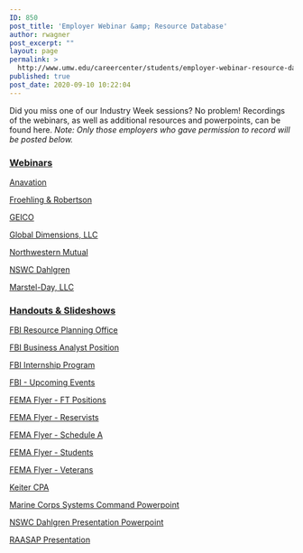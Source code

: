 ```yaml
---
ID: 850
post_title: 'Employer Webinar &amp; Resource Database'
author: rwagner
post_excerpt: ""
layout: page
permalink: >
  http://www.umw.edu/careercenter/students/employer-webinar-resource-database/
published: true
post_date: 2020-09-10 10:22:04
---
```

Did you miss one of our Industry Week sessions? No problem! Recordings of the webinars, as well as additional resources and powerpoints, can be found here. <em>Note: Only those employers who gave permission to record will be posted below.</em>
<h3><span style="text-decoration: underline"><strong>Webinars</strong></span></h3>
<a href="https://www.youtube.com/watch?v=PEvViOaKNV4&amp;list=PL1r73lszxAJocT3b0oJolgbduXmwK5wNF&amp;index=5">Anavation</a>

<a href="https://www.youtube.com/watch?v=ApaQ64yfhgM&amp;list=PL1r73lszxAJocT3b0oJolgbduXmwK5wNF&amp;index=4&amp;t=21s">Froehling &amp; Robertson</a>

<a href="https://www.youtube.com/watch?v=o3-bJiUJ4Rw">GEICO</a>

<a href="https://www.youtube.com/watch?v=KERkC_QEiQ4&amp;list=PL1r73lszxAJocT3b0oJolgbduXmwK5wNF">Global Dimensions, LLC </a>

<a href="https://www.youtube.com/watch?v=TfQoddnpC8k&amp;list=PL1r73lszxAJocT3b0oJolgbduXmwK5wNF&amp;index=2">Northwestern Mutual </a>

<a href="https://www.youtube.com/watch?v=XCp68DdZLwA&amp;t=8s">NSWC Dahlgren</a>

<a href="https://www.youtube.com/watch?v=ZJ8iIv5q9JA&amp;t=5s">Marstel-Day, LLC</a>
<h3><span style="text-decoration: underline"><strong>Handouts &amp; Slideshows
</strong></span></h3>
<a href="http://www.umw.edu/careercenter/wp-content/uploads/sites/41/2020/09/RPO_One_Pager_New_Version.pdf">FBI Resource Planning Office</a>

<a href="http://www.umw.edu/careercenter/wp-content/uploads/sites/41/2020/09/CHI_Application_Instructions_FY21.pdf">FBI Business Analyst Position </a>

<a href="http://www.umw.edu/careercenter/wp-content/uploads/sites/41/2020/09/Intern_Application_Instructions_FY21.pdf">FBI Internship Program </a>

<a href="http://www.umw.edu/careercenter/wp-content/uploads/sites/41/2020/09/RPO_General_Info_Session_Flyer.pdf">FBI - Upcoming Events </a>

<a href="http://www.umw.edu/careercenter/wp-content/uploads/sites/41/2020/10/FEMA-Flyer-FT-Positions.pdf">FEMA Flyer - FT Positions</a>

<a href="http://www.umw.edu/careercenter/wp-content/uploads/sites/41/2020/10/FEMA-Flyer-Reservists.pdf">FEMA Flyer - Reservists</a>

<a href="http://www.umw.edu/careercenter/wp-content/uploads/sites/41/2020/10/FEMA-Flyer-Schedule-A.pdf">FEMA Flyer - Schedule A</a>

<a href="http://www.umw.edu/careercenter/wp-content/uploads/sites/41/2020/10/FEMA-Flyer-Students.pdf">FEMA Flyer - Students</a>

<a href="http://www.umw.edu/careercenter/wp-content/uploads/sites/41/2020/10/FEMA-Flyer-Veterans.pdf">FEMA Flyer - Veterans</a>

<a href="http://www.umw.edu/careercenter/wp-content/uploads/sites/41/2020/09/Virtual-Career-Fairs_Summer-2020.pdf">Keiter CPA</a>

<a href="http://www.umw.edu/careercenter/wp-content/uploads/sites/41/2020/10/MCSC-Presentation.pptx">Marine Corps Systems Command Powerpoint</a>

<a href="http://www.umw.edu/careercenter/wp-content/uploads/sites/41/2020/10/UMW-Dahlgren.pptx">NSWC Dahlgren Presentation Powerpoint</a>

<a href="http://www.umw.edu/careercenter/wp-content/uploads/sites/41/2020/10/RAASAP-UMW-Presentation.pdf">RAASAP Presentation</a>